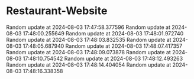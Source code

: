 # Restaurant-Website
Random update at 2024-08-03 17:47:58.377596
Random update at 2024-08-03 17:48:00.255649
Random update at 2024-08-03 17:48:01.972740
Random update at 2024-08-03 17:48:03.832535
Random update at 2024-08-03 17:48:05.687940
Random update at 2024-08-03 17:48:07.417357
Random update at 2024-08-03 17:48:09.073878
Random update at 2024-08-03 17:48:10.754542
Random update at 2024-08-03 17:48:12.493263
Random update at 2024-08-03 17:48:14.404054
Random update at 2024-08-03 17:48:16.338358